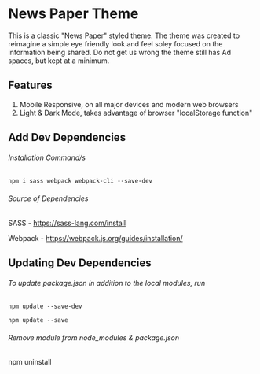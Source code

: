 # News Paper Theme

This is a classic "News Paper" styled theme. The theme was created to reimagine a simple eye friendly look and feel soley focused on the information being shared. Do not get us wrong the theme still has Ad spaces, but kept at a minimum.

## Features
1. Mobile Responsive, on all major devices and modern web browsers
2. Light & Dark Mode, takes advantage of browser "localStorage function"


## Add Dev Dependencies
###### Installation Command/s

```
npm i sass webpack webpack-cli --save-dev
```

###### Source of Dependencies

SASS - https://sass-lang.com/install

Webpack - https://webpack.js.org/guides/installation/

## Updating Dev Dependencies 
###### To update package.json in addition to the local modules, run

```
npm update --save-dev

npm update --save
```

###### Remove module from node_modules & package.json
npm uninstall <name of the module>

